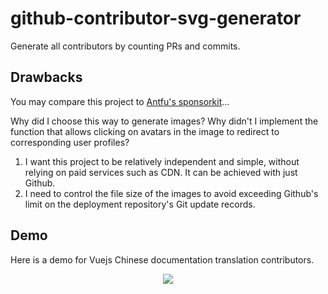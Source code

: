 # github-contributor-svg-generator

Generate all contributors by counting PRs and commits.


## Drawbacks

You may compare this project to [Antfu's sponsorkit](https://github.com/antfu/sponsorkit)...

Why did I choose this way to generate images? Why didn't I implement the function that allows clicking on avatars in the image to redirect to corresponding user profiles?

1. I want this project to be relatively independent and simple, without relying on paid services such as CDN. It can be achieved with just Github.
2. I need to control the file size of the images to avoid exceeding Github's limit on the deployment repository's Git update records.

## Demo

Here is a demo for Vuejs Chinese documentation translation contributors.

<p align="center">
  <img src="https://cdn.jsdelivr.net/gh/ShenQingchuan/github-contributor-svg-generator@main/dist/vuejs-translations/docs-zh-cn.png" />
</p>
